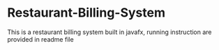 # Restaurant-Billing-System
This is a restaurant billing system built in javafx, running instruction are provided in readme file
